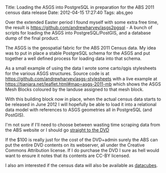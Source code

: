 Title: Loading the ASGS into PostgreSQL in preparation for the ABS 2011 census data release
Date: 2012-04-15 17:27:40
Tags: abs,geo

Over the extended Easter period I found myself with some extra free time, the result is <a href="https://github.com/andrewharvey/asgs2pgsql">https://github.com/andrewharvey/asgs2pgsql</a> - A bunch of scripts for loading the ASGS into PostgreSQL/PostGIS, and a database dump of the final product.

The ASGS is the geospatial fabric for the ABS 2011 Census data. My idea was to put in place a stable PostgreSQL schema for the ASGS and put together a well defined process for loading data into that schema.

As a small example of using the data I wrote some carto/qgis stylesheets for the various ASGS structures. Source code is at <a href="https://github.com/andrewharvey/asgs-stylesheets">https://github.com/andrewharvey/asgs-stylesheets</a> with a live example at <a href="https://tianjara.net/leaflet.html#map=asgs-2011-mb">https://tianjara.net/leaflet.html#map=asgs-2011-mb</a> which shows the ASGS Mesh Blocks coloured by the landuse assigned to that mesh block.

With this building block now in place, when the actual census data starts to be released in June 2012 I will hopefully be able to load it into a relational data model with references to ASGS geometries all in PostgreSQL (and PostGIS).

I'm not sure if I'll need to choose between wasting time scraping data from the ABS website or I should go <a href="http://www.abs.gov.au/ausstats/abs@.nsf/lookup/2011.0.55.001Main%20Features182011">straight to the DVD</a>

If the $100 is really just for the cost of the DVD+admin surely the ABS can put the entire DVD contents on its webserver, all under the Creative Commons Attribution license. If I do purchase the DVD I sure as hell would want to ensure it notes that its contents are CC-BY licensed.

I also am interested if the census data will also be available as <a href="https://andrewharvey4.wordpress.com/2011/02/20/multi-dimensional-data-cubes-for-census-data/">datacubes</a>.